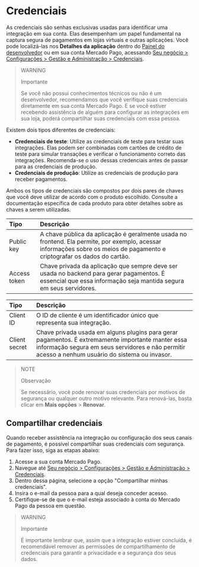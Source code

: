 # Credenciais

As credenciais são senhas exclusivas usadas para identificar uma integração em sua conta. Elas desempenham um papel fundamental na captura segura de pagamentos em lojas virtuais e outras aplicações. Você pode localizá-las nos **Detalhes da aplicação** dentro do [Painel do desenvolvedor](/developers/panel/app)  ou em sua conta Mercado Pago, acessando [Seu negócio > Configurações > Gestão e Administração > Credenciais](https://www.mercadopago/settings/account/credentials).

> WARNING
>
> Importante
>
> Se você não possui conhecimentos técnicos ou não é um desenvolvedor, recomendamos que você verifique suas credenciais diretamente em sua conta Mercado Pago. E se você estiver recebendo assistência de alguém para configurar as integrações em sua loja, poderá compartilhar suas credenciais com essa pessoa.

Existem dois tipos diferentes de credenciais:

* **Credenciais de teste**: Utilize as credenciais de teste para testar suas integrações. Elas podem ser combinadas com cartões de crédito de teste para simular transações e verificar o funcionamento correto das integrações. Recomenda-se o uso dessas credenciais antes de passar para as credenciais de produção.
* **Credenciais de produção**: Utilize as credenciais de produção para receber pagamentos.

Ambos os tipos de credenciais são compostos por dois pares de chaves que você deve utilizar de acordo com o produto escolhido. Consulte a documentação específica de cada produto para obter detalhes sobre as chaves a serem utilizadas.

| Tipo | Descrição |
| :--- | :--- |
| Public key | A chave pública da aplicação é geralmente usada no frontend. Ela permite, por exemplo, acessar informações sobre os meios de pagamento e criptografar os dados do cartão. |
| Access token | Chave privada da aplicação que sempre deve ser usada no backend para gerar pagamentos. É essencial que essa informação seja mantida segura em seus servidores. |

| Tipo | Descrição |
| :--- | :--- |
| Client ID | O ID de cliente é um identificador único que representa sua integração. |
| Client secret | Chave privada usada em alguns plugins para gerar pagamentos. É extremamente importante manter essa informação segura em seus servidores e não permitir acesso a nenhum usuário do sistema ou invasor. |

> NOTE
>
> Observação
>
>Se necessário, você pode renovar suas credenciais por motivos de segurança ou qualquer outro motivo relevante. Para renová-las, basta clicar em **Mais opções** > **Renovar**.

## Compartilhar credenciais

Quando receber assistência na integração ou configuração dos seus canais de pagamento, é possível compartilhar suas credenciais com segurança. Para fazer isso, siga as etapas abaixo:

1. Acesse a sua conta Mercado Pago.
2. Navegue até [Seu negócio > Configurações > Gestão e Administração > Credenciais](https://www.mercadopago/settings/account/credentials).
3. Dentro dessa página, selecione a opção "Compartilhar minhas credenciais".
4. Insira o e-mail da pessoa para a qual deseja conceder acesso.
5. Certifique-se de que o e-mail esteja associado à conta do Mercado Pago da pessoa em questão.

> WARNING
>
> Importante
>
>É importante lembrar que, assim que a integração estiver concluída, é recomendável remover as permissões de compartilhamento de credenciais para garantir a privacidade e a segurança dos seus dados.

